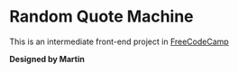 # Random Quote Machine

This is an intermediate front-end project in [FreeCodeCamp](https://www.freecodecamp.com)

**Designed by Martin**
